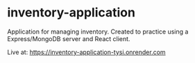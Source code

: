 # inventory-application

Application for managing inventory. Created to practice using a Express/MongoDB server and React client.

Live at:
https://inventory-application-tysi.onrender.com
